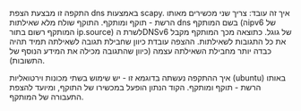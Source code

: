 התקפה זו מבצעת הצפת dns באמצעות scapy.
איך זה עובד: צריך שני מכשירים מאותו הרשת - תוקף ומותקף.
התוקף שולח מלא שאילתות dns בשם המותקף (הipv6 של המותקף רשום בתור ip.source) לשרת הDNSv6 של גוגל.
כתוצאה מכך המותקף מקבל את כל התגובות לשאילתות.
ההצפה עובדת כיוון שחבילת תגובה לשאילתה תמיד תהיה כבדה יותר מחבילת השאילתה עצמה (כיוון שהתגובה מכילה את המידע הנוסף של התשובות).

איך ההתקפה נעשתה בדוגמא זו - יש שימוש בשתי מכונות וירטואליות (ubuntu) באותו הרשת - תוקף ומותקף. הקוד הנתון הופעל במכשירו של התוקף, ומיועד להצפת התעבורה
של המותקף.

